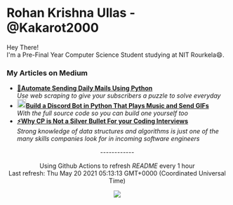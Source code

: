 <h1>Rohan Krishna Ullas - @Kakarot2000</h1>
<p>
Hey There!</br>I'm a Pre-Final Year Computer Science Student studying at NIT Rourkela😄.</br>
</p>
<h3>My Articles on Medium</h3>
<ul>
  <li><a href="https://levelup.gitconnected.com/automate-sending-daily-mails-using-python-952ede021422?source=friends_link&sk=76f4bc4c50e88e029836eae66625e962"><b>📧Automate Sending Daily Mails Using Python</b></a><br/><i>Use web scraping to give your subscribers a puzzle to solve everyday</i></li>
  <li><a href="https://medium.com/pythonland/build-a-discord-bot-in-python-that-plays-music-and-send-gifs-856385e605a1"><b><img src="https://emojipedia-us.s3.dualstack.us-west-1.amazonaws.com/thumbs/240/apple/237/gear_2699.png" width="20" alt="new" />Build a Discord Bot in Python That Plays Music and Send GIFs</b></a><br/><i>With the full source code so you can build one yourself too</i></li>
  <li><a href="https://kakarot2000.medium.com/why-cp-is-not-a-silver-bullet-for-your-coding-interviews-214a051a02d9"><b>⚡Why CP is Not a Silver Bullet For your Coding Interviews</b></a><br/><i>Strong knowledge of data structures and algorithms is just one of the many skills companies look for in incoming software engineers</i></li>
</ul>
<p align="center">------------</p>
<p align="center">Using Github Actions to refresh <i>README</i> every 1 hour</br>Last refresh: Thu May 20 2021 05:13:13 GMT+0000 (Coordinated Universal Time)<br />
<p align="center"><img src="https://github.com/Kakarot-2000/Kakarot-2000/workflows/README%20build/badge.svg" />
